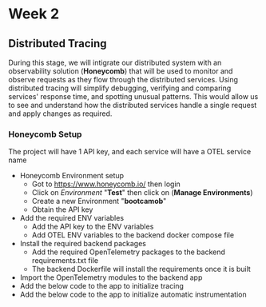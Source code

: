 # Week 2

## Distributed Tracing

During this stage, we will intigrate our distributed system with an observability solution (**Honeycomb**) that will be used to monitor and observe requests as they flow through the distributed services. Using distributed tracing will simplify debugging, verifying and comparing services' response time, and spotting unusual patterns.
This would allow us to see and understand how the distributed services handle a single request and apply changes as required.

### Honeycomb Setup

The project will have 1 API key, and each service will have a OTEL service name
- Honeycomb Environment setup
  - Got to https://www.honeycomb.io/ then login
  - Click on _Environment_ "**Test**" then click on (**Manage Environments**)
  - Create a new Environment "**bootcamob**"
  - Obtain the API key 
- Add the required ENV variables
  - Add the API key to the ENV variables  
  - Add OTEL ENV variables to the backend docker compose file
- Install the required backend packages
  - Add the required OpenTelemetry packages to the backend requirements.txt file
  - The backend Dockerfile will install the requirements once it is built 
- Import the OpenTelemetry modules to the backend app
- Add the below code to the app to initialize tracing 
- Add the below code to the app to initialize automatic instrumentation
